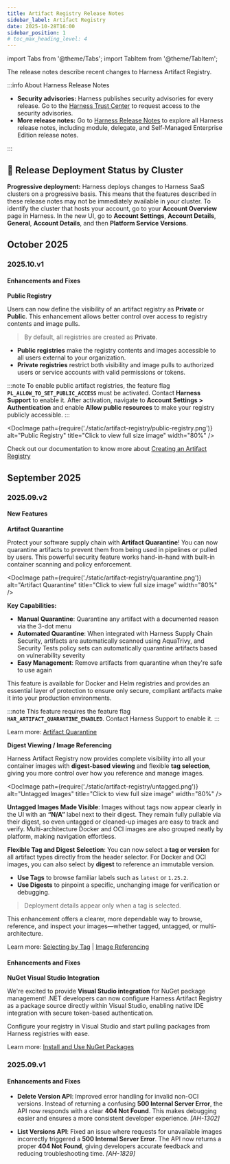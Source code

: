 ```yaml
---
title: Artifact Registry Release Notes
sidebar_label: Artifact Registry
date: 2025-10-28T16:00
sidebar_position: 1
# toc_max_heading_level: 4
---
```


import Tabs from '@theme/Tabs';
import TabItem from '@theme/TabItem';

<DocsButton icon = "fa-solid fa-square-rss" text="Subscribe via RSS" link="https://developer.harness.io/release-notes/artifact-registry/rss.xml" />

The release notes describe recent changes to Harness Artifact Registry.


:::info About Harness Release Notes

- **Security advisories:** Harness publishes security advisories for every release. Go to the [Harness Trust Center](https://trust.harness.io/?itemUid=c41ff7d5-98e7-4d79-9594-fd8ef93a2838&source=documents_card) to request access to the security advisories.
- **More release notes:** Go to [Harness Release Notes](/release-notes) to explore all Harness release notes, including module, delegate, and Self-Managed Enterprise Edition release notes.

:::

## 📌 Release Deployment Status by Cluster

**Progressive deployment:** Harness deploys changes to Harness SaaS clusters on a progressive basis. This means that the features described in these release notes may not be immediately available in your cluster. To identify the cluster that hosts your account, go to your **Account Overview** page in Harness. In the new UI, go to **Account Settings**, **Account Details**, **General**, **Account Details**, and then **Platform Service Versions**.

## October 2025

### 2025.10.v1

#### Enhancements and Fixes

**Public Registry**

Users can now define the visibility of an artifact registry as **Private** or **Public**. This enhancement allows better control over access to registry contents and image pulls. 
>By default, all registries are created as **Private**.

* **Public registries** make the registry contents and images accessible to all users external to your organization.
* **Private registries** restrict both visibility and image pulls to authorized users or service accounts with valid permissions or tokens.

:::note
To enable public artifact registries, the feature flag **`PL_ALLOW_TO_SET_PUBLIC_ACCESS`** must be activated. Contact **Harness Support** to enable it. After activation, navigate to **Account Settings > Authentication** and enable **Allow public resources** to make your registry publicly accessible.
:::

<DocImage
  path={require('./static/artifact-registry/public-registry.png')}
  alt="Public Registry"
  title="Click to view full size image"
  width="80%"
/>

Check out our documentation to know more about [Creating an Artifact Registry](https://developer.harness.io/docs/artifact-registry/manage-registries/create-registry)


## September 2025

### 2025.09.v2


#### New Features

**Artifact Quarantine**

Protect your software supply chain with **Artifact Quarantine**! You can now quarantine artifacts to prevent them from being used in pipelines or pulled by users. This powerful security feature works hand-in-hand with built-in container scanning and policy enforcement.

<DocImage
  path={require('./static/artifact-registry/quarantine.png')}
  alt="Artifact Quarantine"
  title="Click to view full size image"
  width="80%"
/>

**Key Capabilities:**
* **Manual Quarantine**: Quarantine any artifact with a documented reason via the 3-dot menu
* **Automated Quarantine**: When integrated with Harness Supply Chain Security, artifacts are automatically scanned using AquaTrivy, and Security Tests policy sets can automatically quarantine artifacts based on vulnerability severity
* **Easy Management**: Remove artifacts from quarantine when they're safe to use again

This feature is available for Docker and Helm registries and provides an essential layer of protection to ensure only secure, compliant artifacts make it into your production environments.

:::note
This feature requires the feature flag **`HAR_ARTIFACT_QUARANTINE_ENABLED`**. Contact Harness Support to enable it.
:::

Learn more: [Artifact Quarantine](https://developer.harness.io/docs/artifact-registry/manage-artifacts/artifact-management#quarantine-an-artifact)

**Digest Viewing / Image Referencing**

Harness Artifact Registry now provides complete visibility into all your container images with **digest-based viewing** and flexible **tag selection**, giving you more control over how you reference and manage images.

<DocImage
  path={require('./static/artifact-registry/untagged.png')}
  alt="Untagged Images"
  title="Click to view full size image"
  width="80%"
/>

**Untagged Images Made Visible**:
Images without tags now appear clearly in the UI with an **“N/A”** label next to their digest. They remain fully pullable via their digest, so even untagged or cleaned-up images are easy to track and verify. Multi-architecture Docker and OCI images are also grouped neatly by platform, making navigation effortless.


**Flexible Tag and Digest Selection**:
You can now select a **tag or version** for all artifact types directly from the header selector. For Docker and OCI images, you can also select by **digest** to reference an immutable version.

* **Use Tags** to browse familiar labels such as `latest` or `1.25.2`.
* **Use Digests** to pinpoint a specific, unchanging image for verification or debugging.

>Deployment details appear only when a tag is selected.

This enhancement offers a clearer, more dependable way to browse, reference, and inspect your images—whether tagged, untagged, or multi-architecture.

Learn more: [Selecting by Tag](https://developer.harness.io/docs/artifact-registry/manage-artifacts/artifact-details#selecting-by-tag) | [Image Referencing](https://developer.harness.io/docs/artifact-registry/manage-artifacts/find-artifacts#image-referencing)



#### Enhancements and Fixes




**NuGet Visual Studio Integration**

We're excited to provide **Visual Studio integration** for NuGet package management! .NET developers can now configure Harness Artifact Registry as a package source directly within Visual Studio, enabling native IDE integration with secure token-based authentication. 

Configure your registry in Visual Studio and start pulling packages from Harness registries with ease.

Learn more: [Install and Use NuGet Packages](https://developer.harness.io/docs/artifact-registry/get-started/quickstart/#nuget--install-and-use-nuget-packages)


### 2025.09.v1

#### Enhancements and Fixes

- **Delete Version API**: Improved error handling for invalid non-OCI versions. Instead of returning a confusing **500 Internal Server Error**, the API now responds with a clear **404 Not Found**. This makes debugging easier and ensures a more consistent developer experience. *[AH-1302]*

- **List Versions API**: Fixed an issue where requests for unavailable images incorrectly triggered a **500 Internal Server Error**. The API now returns a proper **404 Not Found**, giving developers accurate feedback and reducing troubleshooting time. *[AH-1829]*



